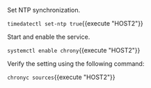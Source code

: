 Set NTP synchronization.

`timedatectl set-ntp true`{{execute "HOST2"}}

Start and enable the service.

`systemctl enable chrony`{{execute "HOST2"}}

Verify the setting using the following command:

`chronyc sources`{{execute "HOST2"}}
